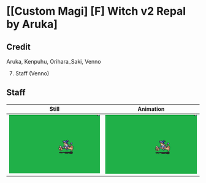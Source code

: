 # [\[Custom Magi\] \[F\] Witch v2 Repal by Aruka]

## Credit

Aruka, Kenpuhu, Orihara_Saki, Venno

7. Staff (Venno)

## Staff

| Still | Animation |
| :---: | :-------: |
| ![Staff still](./Staff_000.png) | ![Staff animation](./Staff.gif) |
